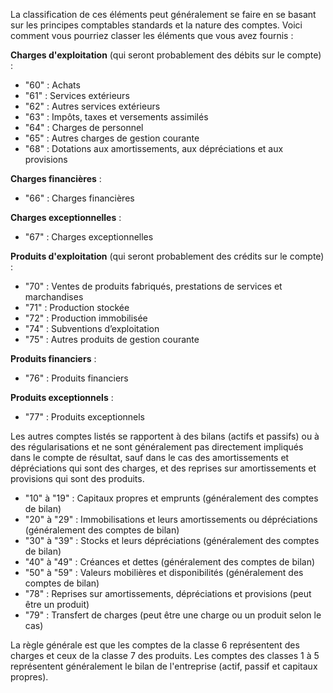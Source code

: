 La classification de ces éléments peut généralement se faire en se basant sur les principes comptables standards et la nature des comptes. Voici comment vous pourriez classer les éléments que vous avez fournis :

**Charges d'exploitation** (qui seront probablement des débits sur le compte) :
- "60" : Achats
- "61" : Services extérieurs
- "62" : Autres services extérieurs
- "63" : Impôts, taxes et versements assimilés
- "64" : Charges de personnel
- "65" : Autres charges de gestion courante
- "68" : Dotations aux amortissements, aux dépréciations et aux provisions

**Charges financières** :
- "66" : Charges financières

**Charges exceptionnelles** :
- "67" : Charges exceptionnelles

**Produits d'exploitation** (qui seront probablement des crédits sur le compte) :
- "70" : Ventes de produits fabriqués, prestations de services et marchandises
- "71" : Production stockée
- "72" : Production immobilisée
- "74" : Subventions d’exploitation
- "75" : Autres produits de gestion courante

**Produits financiers** :
- "76" : Produits financiers

**Produits exceptionnels** :
- "77" : Produits exceptionnels

Les autres comptes listés se rapportent à des bilans (actifs et passifs) ou à des régularisations et ne sont généralement pas directement impliqués dans le compte de résultat, sauf dans le cas des amortissements et dépréciations qui sont des charges, et des reprises sur amortissements et provisions qui sont des produits.

- "10" à "19" : Capitaux propres et emprunts (généralement des comptes de bilan)
- "20" à "29" : Immobilisations et leurs amortissements ou dépréciations (généralement des comptes de bilan)
- "30" à "39" : Stocks et leurs dépréciations (généralement des comptes de bilan)
- "40" à "49" : Créances et dettes (généralement des comptes de bilan)
- "50" à "59" : Valeurs mobilières et disponibilités (généralement des comptes de bilan)
- "78" : Reprises sur amortissements, dépréciations et provisions (peut être un produit)
- "79" : Transfert de charges (peut être une charge ou un produit selon le cas)

La règle générale est que les comptes de la classe 6 représentent des charges et ceux de la classe 7 des produits. Les comptes des classes 1 à 5 représentent généralement le bilan de l'entreprise (actif, passif et capitaux propres).